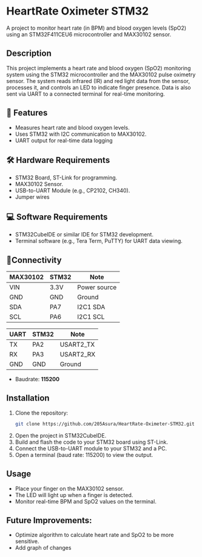 # HeartRate Oximeter STM32

A project to monitor heart rate (in BPM) and blood oxygen levels (SpO2) using an STM32F411CEU6 microcontroller and MAX30102 sensor.

## Description
This project implements a heart rate and blood oxygen (SpO2) monitoring system using the STM32 microcontroller and the MAX30102 pulse oximetry sensor. The system reads infrared (IR) and red light data from the sensor, processes it, and controls an LED to indicate finger presence. Data is also sent via UART to a connected terminal for real-time monitoring.

## 🚀 Features
- Measures heart rate and blood oxygen levels.
- Uses STM32 with I2C communication to MAX30102.
- UART output for real-time data logging

## 🛠️ Hardware Requirements
- STM32 Board, ST-Link for programming.
- MAX30102 Sensor.
- USB-to-UART Module (e.g., CP2102, CH340).
- Jumper wires

## 💻 Software Requirements
- STM32CubeIDE or similar IDE for STM32 development.
- Terminal software (e.g., Tera Term, PuTTY) for UART data viewing.

## 🔌Connectivity

| MAX30102 | STM32     |     Note     |
|----------|-----------|--------------|
| VIN      | 3.3V      | Power source |
| GND      | GND       | Ground       |
| SDA      | PA7       | I2C1 SDA     |
| SCL      | PA6       | I2C1 SCL     |

| UART      | STM32     |     Note     |
|-----------|-----------|--------------|
| TX        | PA2       | USART2_TX    |
| RX        | PA3       | USART2_RX    |
| GND       | GND       | Ground       |

- Baudrate: **115200**  

## Installation
1. Clone the repository:
   ```bash
   git clone https://github.com/205Asura/HeartRate-Oximeter-STM32.git
   ```
2. Open the project in STM32CubeIDE.
3. Build and flash the code to your STM32 board using ST-Link.
4. Connect the USB-to-UART module to your STM32 and a PC.
5. Open a terminal (baud rate: 115200) to view the output.

## Usage
- Place your finger on the MAX30102 sensor.
- The LED will light up when a finger is detected.
- Monitor real-time BPM and SpO2 values on the terminal.

## Future Improvements:
- Optimize algorithm to calculate heart rate and SpO2 to be more sensitive.
- Add graph of changes
